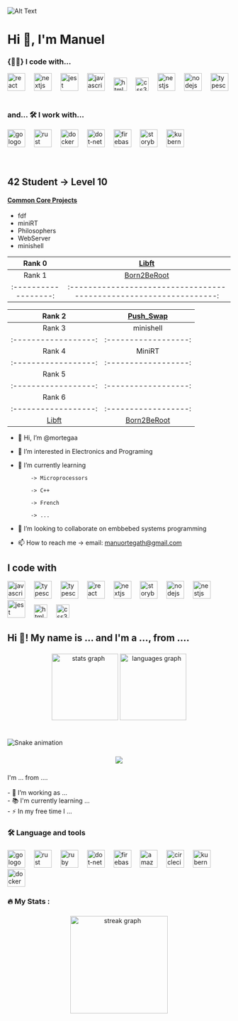 ![Alt Text](https://infographicnow.com/wp-content/uploads/2021/02/pixel-art-gif-Captivating-Pixel-Art-Scenes.gif)
# Hi 👋, I'm Manuel

<!---
### Connect with me: [My Linkedin](linkedin.com/in/claudia-garcía-talavera-060289215)


42 Student -> Level 10

## 42 Piscine -> Level 7 :muscle:
#### <ins>Projects</ins>

| :computer: | [Shell 00](https://github.com/Claw-gt/Pool-42/tree/main/git_sh00) | [Shell 01](https://github.com/Claw-gt/Pool-42/tree/main/git_sh01) | [C00](https://github.com/Claw-gt/Pool-42/tree/main/git_c00) | [C01](https://github.com/Claw-gt/Pool-42/tree/main/git_c01) | [C02](https://github.com/Claw-gt/Pool-42/tree/main/git_c02_v2) | [C03](https://github.com/Claw-gt/Pool-42/tree/main/git_c03_v2) | [C04](https://github.com/Claw-gt/Pool-42/tree/main/git_c04) | [C05](https://github.com/Claw-gt/Pool-42/tree/main/git_c05) | [C06](https://github.com/Claw-gt/Pool-42/tree/main/git_c06) |
| :--: | :--: | :--: | :--: | :--: | :--: | :--: | :--: | :--: | :--: |
|**Score**| 95% | 100% |  85% | 100% | 85% | 100% | 100% | 80% | 100% |

#### <ins>Exams</ins>
| :hourglass: | Exam 00 |  Exam 01 |  Exam 02 |  Exam 03 |
| :------: | :-----: | :------: | :------: | :------: |
|**Score**| 00% :white_check_mark: |  32% :white_check_mark: |  42% :white_check_mark: | 66% :white_check_mark: |
--->
<h3 align="left"> {👨‍💻} I code with...</h3>

<div align="left">
  <img src="https://cdn.jsdelivr.net/gh/devicons/devicon/icons/c/c-original.svg" height="40" alt="react logo"  />
  <img width="12" />
  <img src="https://cdn.jsdelivr.net/gh/devicons/devicon/icons/cplusplus/cplusplus-original.svg" height="40" alt="nextjs logo"  />
  <img width="12" />
  <img src="https://cdn.jsdelivr.net/gh/devicons/devicon/icons/python/python-original.svg" height="40" alt="jest logo"  />
  <img width="12" />
  <img src="https://cdn.jsdelivr.net/gh/devicons/devicon/icons/javascript/javascript-original.svg" height="40" alt="javascript logo"  />
  <img width="12" />
  <img src="https://cdn.jsdelivr.net/gh/devicons/devicon/icons/html5/html5-original.svg" height="30" alt="html5 logo"  />
  <img width="12" />
  <img src="https://cdn.jsdelivr.net/gh/devicons/devicon/icons/css3/css3-original.svg" height="30" alt="css3 logo"  />
  <img width="12" />
  <img src="https://cdn.jsdelivr.net/gh/devicons/devicon/icons/bash/bash-original.svg" height="40" alt="nestjs logo"  />
  <img width="12" />
  <img src="https://cdn.jsdelivr.net/gh/devicons/devicon/icons/java/java-original.svg" height="40" alt="nodejs logo"  />
  <img width="12" />
  <img src="https://cdn.jsdelivr.net/gh/devicons/devicon/icons/kotlin/kotlin-original.svg" height="40" alt="typescript logo"  />
</div>

<br>

<h3 align="left"> and... 🛠 I work with... </h3>

<div align="left">
  <img src="https://cdn.jsdelivr.net/gh/devicons/devicon/icons/vim/vim-original.svg" height="40" alt="go logo"  />
  <img width="12" />
  <img src="https://cdn.jsdelivr.net/gh/devicons/devicon/icons/visualstudio/visualstudio-original.svg" height="40" alt="rust logo"  />
  <img width="12" />
  <img src="https://cdn.jsdelivr.net/gh/devicons/devicon/icons/docker/docker-plain-wordmark.svg" height="40" alt="docker logo"  />
  <img width="12" />
  <img src="https://cdn.jsdelivr.net/gh/devicons/devicon/icons/qt/qt-original.svg" height="40" alt="dot-net logo"  />
  <img width="12" />
  <img src="https://cdn.jsdelivr.net/gh/devicons/devicon/icons/matlab/matlab-original.svg" height="40" alt="firebase logo"  />
  <img width="12" />
  <img src="https://cdn.jsdelivr.net/gh/devicons/devicon/icons/storybook/storybook-original.svg" height="40" alt="storybook logo"  />
  <img width="12" />
  <img src="https://cdn.jsdelivr.net/gh/devicons/devicon/icons/arduino/arduino-original.svg" height="40" alt="kubernetes logo"  />
</div>

<br>
<br>

## 42 Student -> Level 10
#### <ins>Common Core Projects</ins>

- fdf
- miniRT
- Philosophers
- WebServer
- minishell

|  Rank 0              |          [Libft](https://github.com/Claw-gt/git_libft/tree/main)                          |
| :------------------: | :---------------------------------------------------------------------------------------: |
|  Rank 1              | [Born2BeRoot](https://github.com/Claw-gt/git_born2beroot/tree/main) | [Printf](https://github.com/Claw-gt/git_printf/tree/main) | [Get_next_line](https://github.com/Claw-gt/git_gnl/tree/main)  |
| :------------------: | :-----------------------------------------------------------------: | :-------------------------------------------------------: | :-----------------------------------------------------------------------------: |

|  Rank 2              |   [Push_Swap](https://github.com/Claw-gt/git_push_swap/tree/main)                                                                                        |
| :------------------: | :---------------------------------------------------------------------------------------: |
|  Rank 3              |   minishell          | Philosophers         |
| :------------------: | :------------------: | :------------------: | :------------------: | :------------------: |
|  Rank 4              | MiniRT               |                                                                                             |
| :------------------: | :------------------: | :------------------: | :------------------: | :------------------: |
|  Rank 5                                                                                                          |
| :------------------: | :------------------: | :------------------: | :------------------: | :------------------: |
|  Rank 6                                                                                                          |
| :------------------: | :------------------: | :------------------: | :------------------: | :------------------: |
|[Libft](https://github.com/Claw-gt/git_libft/tree/main) | [Born2BeRoot](https://github.com/Claw-gt/git_born2beroot/tree/main) | [Printf](https://github.com/Claw-gt/git_printf/tree/main) | [Get_next_line](https://github.com/Claw-gt/git_gnl/tree/main) | [Push_Swap](https://github.com/Claw-gt/git_push_swap/tree/main) |



- 👋 Hi, I’m @mortegaa
- 👀 I’m interested in Electronics and Programing
- 🌱 I’m currently learning

          -> Microprocessors
          
          -> C++
          
          -> French
          
          -> ...
          
- 💞️ I’m looking to collaborate on embbebed systems programming
- 📫 How to reach me
          -> email: manuortegath@gmail.com

<!---
mortegaa/mortegaa is a ✨ special ✨ repository because its `README.md` (this file) appears on your GitHub profile.
You can click the Preview link to take a look at your changes.
--->

<h2 align="left">I code with</h2>

<div align="left">
  <img src="https://cdn.jsdelivr.net/gh/devicons/devicon/icons/javascript/javascript-original.svg" height="40" alt="javascript logo"  />
  <img width="12" />
  <img src="https://cdn.jsdelivr.net/gh/devicons/devicon/icons/typescript/typescript-original.svg" height="40" alt="typescript logo"  />
  <img width="12" />
  <img src="https://cdn.jsdelivr.net/gh/devicons/devicon/icons/kotlin/kotlin-original.svg" height="40" alt="typescript logo"  />
  <img width="12" />
  <img src="https://cdn.jsdelivr.net/gh/devicons/devicon/icons/c/c-original.svg" height="40" alt="react logo"  />
  <img width="12" />
  <img src="https://cdn.jsdelivr.net/gh/devicons/devicon/icons/cplusplus/cplusplus-original.svg" height="40" alt="nextjs logo"  />
  <img width="12" />
  <img src="https://cdn.jsdelivr.net/gh/devicons/devicon/icons/storybook/storybook-original.svg" height="40" alt="storybook logo"  />
  <img width="12" />
  <img src="https://cdn.jsdelivr.net/gh/devicons/devicon/icons/java/java-original.svg" height="40" alt="nodejs logo"  />
  <img width="12" />
  <img src="https://cdn.jsdelivr.net/gh/devicons/devicon/icons/bash/bash-original.svg" height="40" alt="nestjs logo"  />
  <img width="12" />
  <img src="https://cdn.jsdelivr.net/gh/devicons/devicon/icons/python/python-original.svg" height="40" alt="jest logo"  />
  <img width="12" />
  <img src="https://cdn.jsdelivr.net/gh/devicons/devicon/icons/html5/html5-original.svg" height="30" alt="html5 logo"  />
  <img width="12" />
  <img src="https://cdn.jsdelivr.net/gh/devicons/devicon/icons/css3/css3-original.svg" height="30" alt="css3 logo"  />
  <img width="12" />
</div>

###

<h2 align="left">Hi 👋! My name is ... and I'm a ..., from ....</h2>

###

<div align="center">
  <img src="https://github-readme-stats.vercel.app/api?username=mortegaa&hide_title=false&hide_rank=false&show_icons=true&include_all_commits=true&count_private=true&disable_animations=false&theme=dracula&locale=en&hide_border=false" height="150" alt="stats graph"  />
  <img src="https://github-readme-stats.vercel.app/api/top-langs?username=mortegaa&locale=en&hide_title=false&layout=compact&card_width=320&langs_count=5&theme=dracula&hide_border=false" height="150" alt="languages graph"  />
</div>

###

<br clear="both">

<img src="https://raw.githubusercontent.com/mortegaa/mortegaa/output/snake.svg" alt="Snake animation" />

###

<div align="center">
  <img src="https://visitor-badge.laobi.icu/badge?page_id=mortegaa.mortegaa&"  />
</div>

###

<p align="left">I'm ... from ....<br><br>- 🔭 I’m working as ...<br>- 📚 I'm currently learning ...<br>- ⚡ In my free time I ...</p>

###

<h3 align="left">🛠 Language and tools</h3>

###

<div align="left">
  <img src="https://cdn.jsdelivr.net/gh/devicons/devicon/icons/go/go-original-wordmark.svg" height="40" alt="go logo"  />
  <img width="12" />
  <img src="https://cdn.jsdelivr.net/gh/devicons/devicon/icons/rust/rust-original.svg" height="40" alt="rust logo"  />
  <img width="12" />
  <img src="https://cdn.jsdelivr.net/gh/devicons/devicon/icons/ruby/ruby-plain-wordmark.svg" height="40" alt="ruby logo"  />
  <img width="12" />
  <img src="https://cdn.jsdelivr.net/gh/devicons/devicon/icons/dot-net/dot-net-plain-wordmark.svg" height="40" alt="dot-net logo"  />
  <img width="12" />
  <img src="https://cdn.jsdelivr.net/gh/devicons/devicon/icons/firebase/firebase-plain-wordmark.svg" height="40" alt="firebase logo"  />
  <img width="12" />
  <img src="https://cdn.jsdelivr.net/gh/devicons/devicon/icons/amazonwebservices/amazonwebservices-line-wordmark.svg" height="40" alt="amazonwebservices logo"  />
  <img width="12" />
  <img src="https://cdn.jsdelivr.net/gh/devicons/devicon/icons/circleci/circleci-plain.svg" height="40" alt="circleci logo"  />
  <img width="12" />
  <img src="https://cdn.jsdelivr.net/gh/devicons/devicon/icons/kubernetes/kubernetes-plain.svg" height="40" alt="kubernetes logo"  />
  <img width="12" />
  <img src="https://cdn.jsdelivr.net/gh/devicons/devicon/icons/docker/docker-plain-wordmark.svg" height="40" alt="docker logo"  />
</div>

###

<h3 align="left">🔥   My Stats :</h3>

###

<div align="center">
  <img src="https://streak-stats.demolab.com?user=mortegaa&locale=en&mode=daily&theme=dark&hide_border=false&border_radius=5&order=3" height="220" alt="streak graph"  />
</div>

###

